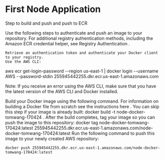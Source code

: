 # First Node Application 

Step to build and push and push to ECR 

Use the following steps to authenticate and push an image to your repository. For additional registry authentication methods, including the Amazon ECR credential helper, see Registry Authentication 
.

    Retrieve an authentication token and authenticate your Docker client to your registry.
    Use the AWS CLI:

aws ecr get-login-password --region us-east-1 | docker login --username AWS --password-stdin 255945442255.dkr.ecr.us-east-1.amazonaws.com

Note: If you receive an error using the AWS CLI, make sure that you have the latest version of the AWS CLI and Docker installed.

Build your Docker image using the following command. For information on building a Docker file from scratch see the instructions here 
. You can skip this step if your image is already built:
docker build -t node-docker-tomwang-170424 .
After the build completes, tag your image so you can push the image to this repository:
docker tag node-docker-tomwang-170424:latest 255945442255.dkr.ecr.us-east-1.amazonaws.com/node-docker-tomwang-170424:latest
Run the following command to push this image to your newly created AWS repository:

    docker push 255945442255.dkr.ecr.us-east-1.amazonaws.com/node-docker-tomwang-170424:latest

